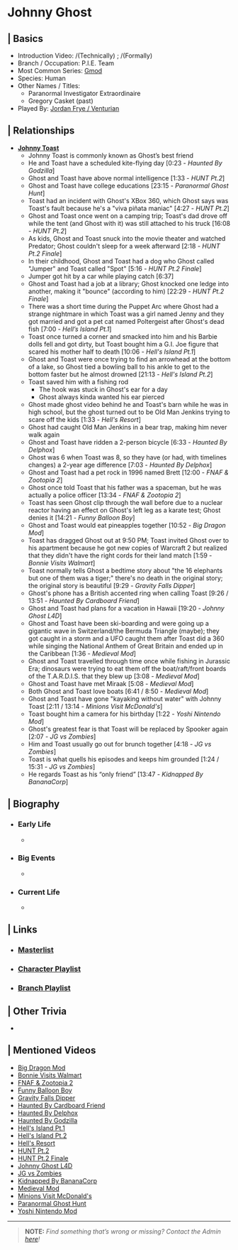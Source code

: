 # Johnny Ghost  


## | Basics  
- Introduction Video: /(Technically) [](); /(Formally) []()  
- Branch / Occupation: P.I.E. Team  
- Most Common Series: [Gmod]()  
- Species: Human  
- Other Names / Titles:   
  - Paranormal Investigator Extraordinaire  
  - Gregory Casket \(past)
- Played By: [Jordan Frye / Venturian](./3.Siblings/3.1.Jordan-Frye-Venturian.md)  


## | Relationships  
- [**Johnny Toast**]()  
  - Johnny Toast is commonly known as Ghost’s best friend  
  - He and Toast have a scheduled kite-flying day [0:23 - *Haunted By Godzilla*]  
  - Ghost and Toast have above normal intelligence [1:33 - *HUNT Pt.2*]
   - Ghost and Toast have college educations [23:15 - *Paranormal Ghost Hunt*]
  - Toast had an incident with Ghost's XBox 360, which Ghost says was Toast's fault because he's a "viva piñata maniac" [4:27 - *HUNT Pt.2*]
  - Ghost and Toast once went on a camping trip; Toast's dad drove off while the tent \(and Ghost with it) was still attached to his truck [16:08 - *HUNT Pt.2*]
  - As kids, Ghost and Toast snuck into the movie theater and watched Predator; Ghost couldn't sleep for a week afterward [2:18 - *HUNT Pt.2 Finale*]
  - In their childhood, Ghost and Toast had a dog who Ghost called "Jumper" and Toast called "Spot" [5:16 - *HUNT Pt.2 Finale*]
   - Jumper got hit by a car while playing catch \[6:37]
  - Ghost and Toast had a job at a library; Ghost knocked one ledge into another, making it "bounce" \(according to him) [22:29 - *HUNT Pt.2 Finale*]
  - There was a short time during the Puppet Arc where Ghost had a strange nightmare in which Toast was a girl named Jenny and they got married and got a pet cat named Poltergeist after Ghost's dead fish [7:00 - *Hell’s Island Pt.1*]
  - Toast once turned a corner and smacked into him and his Barbie dolls fell and got dirty, but Toast bought him a G.I. Joe figure that scared his mother half to death [10:06 - *Hell's Island Pt.1*]
  - Ghost and Toast were once trying to find an arrowhead at the bottom of a lake, so Ghost tied a bowling ball to his ankle to get to the bottom faster but he almost drowned [21:13 - *Hell's Island Pt.2*]
   - Toast saved him with a fishing rod
     - The hook was stuck in Ghost's ear for a day
     - Ghost always kinda wanted his ear pierced
  - Ghost made ghost video behind he and Toast's barn while he was in high school, but the ghost turned out to be Old Man Jenkins trying to scare off the kids [1:33 - *Hell's Resort*]
   - Ghost had caught Old Man Jenkins in a bear trap, making him never walk again
  - Ghost and Toast have ridden a 2-person bicycle [6:33 - *Haunted By Delphox*]
   - Ghost was 6 when Toast was 8, so they have \(or had, with timelines changes) a 2-year age difference [7:03 - *Haunted By Delphox*]
  - Ghost and Toast had a pet rock in 1996 named Brett [12:00 - *FNAF & Zootopia 2*]
   - Ghost once told Toast that his father was a spaceman, but he was actually a police officer [13:34 - *FNAF & Zootopia 2*]
  - Toast has seen Ghost clip through the wall before due to a nuclear reactor having an effect on Ghost's left leg as a karate test; Ghost denies it [14:21 - *Funny Balloon Boy*]
  - Ghost and Toast would eat pineapples together [10:52 - *Big Dragon Mod*]
  - Toast has dragged Ghost out at 9:50 PM; Toast invited Ghost over to his apartment because he got new copies of Warcraft 2 but realized that they didn't have the right cords for their land match [1:59 - *Bonnie Visits Walmart*]
  - Toast normally tells Ghost a bedtime story about "the 16 elephants but one of them was a tiger;" there's no death in the original story; the original story is beautiful [9:29 - *Gravity Falls Dipper*]
  - Ghost's phone has a British accented ring when calling Toast [9:26 / 13:51 - *Haunted By Cardboard Friend*]
  - Ghost and Toast had plans for a vacation in Hawaii [19:20 - *Johnny Ghost L4D*]
  - Ghost and Toast have been ski-boarding and were going up a gigantic wave in Switzerland/the Bermuda Triangle \(maybe); they got caught in a storm and a UFO caught them after Toast did a 360 while singing the National Anthem of Great Britain and ended up in the Caribbean [1:36 - *Medieval Mod*]
   - Ghost and Toast travelled through time once while fishing in Jurassic Era; dinosaurs were trying to eat them off the boat/raft/front boards of the T.A.R.D.I.S. that they blew up [3:08 - *Medieval Mod*]
  - Ghost and Toast have met Miraak [5:08 - *Medieval Mod*]
  - Both Ghost and Toast love boats [6:41 / 8:50 - *Medieval Mod*]
  - Ghost and Toast have gone "kayaking without water" with Johnny Toast [2:11 / 13:14 - *Minions Visit McDonald's*]
  - Toast bought him a camera for his birthday [1:22 - *Yoshi Nintendo Mod*]
  - Ghost's greatest fear is that Toast will be replaced by Spooker again [2:07 - *JG vs Zombies*]
  - Him and Toast usually go out for brunch together [4:18 - *JG vs Zombies*]
  - Toast is what quells his episodes and keeps him grounded [1:24 / 15:31 - *JG vs Zombies*]
  - He regards Toast as his “only friend” [13:47 - *Kidnapped By BananaCorp*]


## | Biography  
- ### Early Life  
  -   
- ### Big Events  
  -   
- ### Current Life  
  -   

 
## | Links  
- ### [Masterlist]()  
- ### [Character Playlist]()  
- ### [Branch Playlist]()  


## | Other Trivia  
-   

## | Mentioned Videos
- [Big Dragon Mod]()
- [Bonnie Visits Walmart]()
- [FNAF & Zootopia 2]()
- [Funny Balloon Boy]()
- [Gravity Falls Dipper]()
- [Haunted By Cardboard Friend]()
- [Haunted By Delphox]()
- [Haunted By Godzilla]()
- [Hell's Island Pt.1]()
- [Hell's Island Pt.2]()
- [Hell's Resort]()
- [HUNT Pt.2]()
- [HUNT Pt.2 Finale]()
- [Johnny Ghost L4D]()
- [JG vs Zombies]()
- [Kidnapped By BananaCorp]()
- [Medieval Mod]()
- [Minions Visit McDonald's]()
- [Paranormal Ghost Hunt]()
- [Yoshi Nintendo Mod]()

----

> **NOTE:** *Find something that’s wrong or missing? Contact the Admin [here](./chapter_2.md)!*
